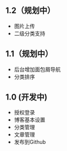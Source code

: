 
## 1.2（规划中）

* 图片上传
* 二级分类支持

## 1.1（规划中）

* 后台增加面包屑导航
* 分类排序

## 1.0 (开发中)

* 授权登录
* 博客基本设置
* 分类管理
* 文章管理
* 发布到Github